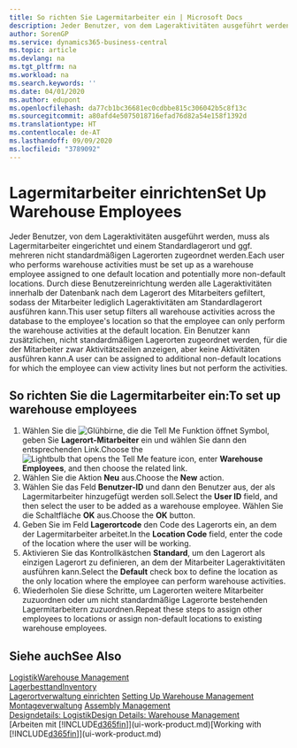 ```yaml
---
title: So richten Sie Lagermitarbeiter ein | Microsoft Docs
description: Jeder Benutzer, von dem Lageraktivitäten ausgeführt werden, muss als Lagermitarbeiter eingerichtet und einem Standardlagerort und ggf. mehreren nicht standardmäßigen Lagerorten zugeordnet werden.
author: SorenGP
ms.service: dynamics365-business-central
ms.topic: article
ms.devlang: na
ms.tgt_pltfrm: na
ms.workload: na
ms.search.keywords: ''
ms.date: 04/01/2020
ms.author: edupont
ms.openlocfilehash: da77cb1bc36681ec0cdbbe815c306042b5c8f13c
ms.sourcegitcommit: a80afd4e5075018716efad76d82a54e158f1392d
ms.translationtype: HT
ms.contentlocale: de-AT
ms.lasthandoff: 09/09/2020
ms.locfileid: "3789092"
---
```

# <a name="set-up-warehouse-employees"></a><span data-ttu-id="924a6-103">Lagermitarbeiter einrichten</span><span class="sxs-lookup"><span data-stu-id="924a6-103">Set Up Warehouse Employees</span></span>
<span data-ttu-id="924a6-104">Jeder Benutzer, von dem Lageraktivitäten ausgeführt werden, muss als Lagermitarbeiter eingerichtet und einem Standardlagerort und ggf. mehreren nicht standardmäßigen Lagerorten zugeordnet werden.</span><span class="sxs-lookup"><span data-stu-id="924a6-104">Each user who performs warehouse activities must be set up as a warehouse employee assigned to one default location and potentially more non-default locations.</span></span> <span data-ttu-id="924a6-105">Durch diese Benutzereinrichtung werden alle Lageraktivitäten innerhalb der Datenbank nach dem Lagerort des Mitarbeiters gefiltert, sodass der Mitarbeiter lediglich Lageraktivitäten am Standardlagerort ausführen kann.</span><span class="sxs-lookup"><span data-stu-id="924a6-105">This user setup filters all warehouse activities across the database to the employee's location so that the employee can only perform the warehouse activities at the default location.</span></span> <span data-ttu-id="924a6-106">Ein Benutzer kann zusätzlichen, nicht standardmäßigen Lagerorten zugeordnet werden, für die der Mitarbeiter zwar Aktivitätszeilen anzeigen, aber keine Aktivitäten ausführen kann.</span><span class="sxs-lookup"><span data-stu-id="924a6-106">A user can be assigned to additional non-default locations for which the employee can view activity lines but not perform the activities.</span></span>

## <a name="to-set-up-warehouse-employees"></a><span data-ttu-id="924a6-107">So richten Sie die Lagermitarbeiter ein:</span><span class="sxs-lookup"><span data-stu-id="924a6-107">To set up warehouse employees</span></span>  
1.  <span data-ttu-id="924a6-108">Wählen Sie die ![Glühbirne, die die Tell Me Funktion öffnet](media/ui-search/search_small.png "Tell Me-Funktion") Symbol, geben Sie **Lagerort-Mitarbeiter** ein und wählen Sie dann den entsprechenden Link.</span><span class="sxs-lookup"><span data-stu-id="924a6-108">Choose the ![Lightbulb that opens the Tell Me feature](media/ui-search/search_small.png "Tell me what you want to do") icon, enter **Warehouse Employees**, and then choose the related link.</span></span>  
2. <span data-ttu-id="924a6-109">Wählen Sie die Aktion **Neu** aus.</span><span class="sxs-lookup"><span data-stu-id="924a6-109">Choose the **New** action.</span></span>  
3. <span data-ttu-id="924a6-110">Wählen Sie das Feld **Benutzer-ID** und dann den Benutzer aus, der als Lagermitarbeiter hinzugefügt werden soll.</span><span class="sxs-lookup"><span data-stu-id="924a6-110">Select the **User ID** field, and then select the user to be added as a warehouse employee.</span></span> <span data-ttu-id="924a6-111">Wählen Sie die Schaltfläche **OK** aus.</span><span class="sxs-lookup"><span data-stu-id="924a6-111">Choose the **OK** button.</span></span>  
6.  <span data-ttu-id="924a6-112">Geben Sie im Feld **Lagerortcode** den Code des Lagerorts ein, an dem der Lagermitarbeiter arbeitet.</span><span class="sxs-lookup"><span data-stu-id="924a6-112">In the **Location Code** field, enter the code of the location where the user will be working.</span></span>  
7.  <span data-ttu-id="924a6-113">Aktivieren Sie das Kontrollkästchen **Standard**, um den Lagerort als einzigen Lagerort zu definieren, an dem der Mitarbeiter Lageraktivitäten ausführen kann.</span><span class="sxs-lookup"><span data-stu-id="924a6-113">Select the **Default** check box to define the location as the only location where the employee can perform warehouse activities.</span></span>  
8.  <span data-ttu-id="924a6-114">Wiederholen Sie diese Schritte, um Lagerorten weitere Mitarbeiter zuzuordnen oder um nicht standardmäßige Lagerorte bestehenden Lagermitarbeitern zuzuordnen.</span><span class="sxs-lookup"><span data-stu-id="924a6-114">Repeat these steps to assign other employees to locations or assign non-default locations to existing warehouse employees.</span></span>  

## <a name="see-also"></a><span data-ttu-id="924a6-115">Siehe auch</span><span class="sxs-lookup"><span data-stu-id="924a6-115">See Also</span></span>  
[<span data-ttu-id="924a6-116">Logistik</span><span class="sxs-lookup"><span data-stu-id="924a6-116">Warehouse Management</span></span>](warehouse-manage-warehouse.md)  
[<span data-ttu-id="924a6-117">Lagerbesttand</span><span class="sxs-lookup"><span data-stu-id="924a6-117">Inventory</span></span>](inventory-manage-inventory.md)  
<span data-ttu-id="924a6-118">[Lagerortverwaltung einrichten](warehouse-setup-warehouse.md)   </span><span class="sxs-lookup"><span data-stu-id="924a6-118">[Setting Up Warehouse Management](warehouse-setup-warehouse.md)   </span></span>  
<span data-ttu-id="924a6-119">[Montageverwaltung](assembly-assemble-items.md)  </span><span class="sxs-lookup"><span data-stu-id="924a6-119">[Assembly Management](assembly-assemble-items.md)  </span></span>  
[<span data-ttu-id="924a6-120">Designdetails: Logistik</span><span class="sxs-lookup"><span data-stu-id="924a6-120">Design Details: Warehouse Management</span></span>](design-details-warehouse-management.md)  
<span data-ttu-id="924a6-121">[Arbeiten mit [!INCLUDE[d365fin](includes/d365fin_md.md)]](ui-work-product.md)</span><span class="sxs-lookup"><span data-stu-id="924a6-121">[Working with [!INCLUDE[d365fin](includes/d365fin_md.md)]](ui-work-product.md)</span></span>  
